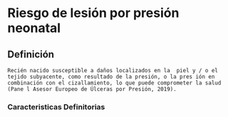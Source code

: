 # Riesgo de lesión por presión neonatal
## Definición
	Recién nacido susceptible a daños localizados en la  piel y / o el tejido subyacente, como resultado de la presión, o la pres ión en combinación con el cizallamiento, lo que puede comprometer la salud (Pane l Asesor Europeo de Úlceras por Presión, 2019).

### Caracteristicas Definitorias


